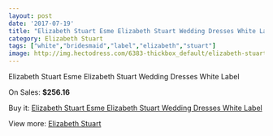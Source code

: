 ```yaml
---
layout: post
date: '2017-07-19'
title: "Elizabeth Stuart Esme Elizabeth Stuart Wedding Dresses White Label"
category: Elizabeth Stuart
tags: ["white","bridesmaid","label","elizabeth","stuart"]
image: http://img.hectodress.com/6383-thickbox_default/elizabeth-stuart-esme-elizabeth-stuart-wedding-dresses-white-label.jpg
---
```

Elizabeth Stuart Esme Elizabeth Stuart Wedding Dresses White Label

On Sales: **$256.16**
<a href="https://www.hectodress.com/elizabeth-stuart/3191-elizabeth-stuart-esme-elizabeth-stuart-wedding-dresses-white-label.html"><amp-img layout="responsive" width="600" height="600" src="//img.hectodress.com/6383-thickbox_default/elizabeth-stuart-esme-elizabeth-stuart-wedding-dresses-white-label.jpg" alt="Elizabeth Stuart Esme Elizabeth Stuart Wedding Dresses White Label 0" /></a>

Buy it: [Elizabeth Stuart Esme Elizabeth Stuart Wedding Dresses White Label](https://www.hectodress.com/elizabeth-stuart/3191-elizabeth-stuart-esme-elizabeth-stuart-wedding-dresses-white-label.html "Elizabeth Stuart Esme Elizabeth Stuart Wedding Dresses White Label")

View more: [Elizabeth Stuart](https://www.hectodress.com/54-elizabeth-stuart "Elizabeth Stuart")